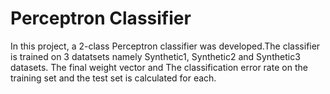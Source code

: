 # Perceptron Classifier
In this project, a 2-class Perceptron classifier was developed.The classifier is trained on 3 datatsets namely Synthetic1, Synthetic2 and Synthetic3 datasets. The final weight vector and The classification error rate on the training set and the test set is calculated for each.
